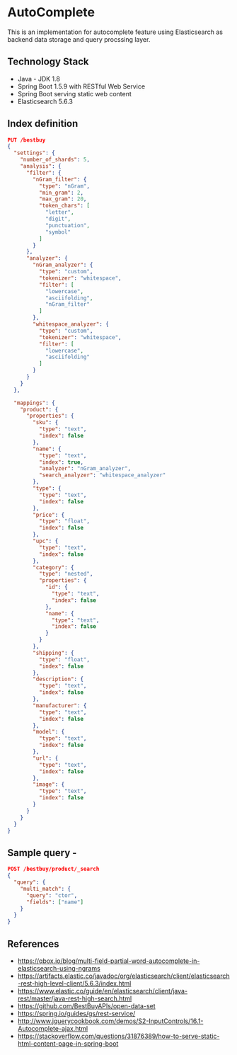 # AutoComplete

This is an implementation for autocomplete feature using Elasticsearch as backend data storage and query procssing layer.

## Technology Stack
  - Java - JDK 1.8
  - Spring Boot 1.5.9 with RESTful Web Service
  - Spring Boot serving static web content
  - Elasticsearch 5.6.3

## Index definition
```json
PUT /bestbuy
{
  "settings": {
    "number_of_shards": 5,
    "analysis": {
      "filter": {
        "nGram_filter": {
          "type": "nGram",
          "min_gram": 2,
          "max_gram": 20,
          "token_chars": [
            "letter",
            "digit",
            "punctuation",
            "symbol"
          ]
        }
      },
      "analyzer": {
        "nGram_analyzer": {
          "type": "custom",
          "tokenizer": "whitespace",
          "filter": [
            "lowercase",
            "asciifolding",
            "nGram_filter"
          ]
        },
        "whitespace_analyzer": {
          "type": "custom",
          "tokenizer": "whitespace",
          "filter": [
            "lowercase",
            "asciifolding"
          ]
        }
      }
    }
  },

  "mappings": {
    "product": {
      "properties": {
        "sku": {
          "type": "text",
          "index": false
        },
        "name": {
          "type": "text",
          "index": true,
          "analyzer": "nGram_analyzer",
          "search_analyzer": "whitespace_analyzer"
        },
        "type": {
          "type": "text",
          "index": false
        },
        "price": {
          "type": "float",
          "index": false
        },
        "upc": {
          "type": "text",
          "index": false
        },
        "category": {
          "type": "nested",
          "properties": {
            "id": {
              "type": "text",
              "index": false
            },
            "name": {
              "type": "text",
              "index": false
            }
          }
        },
        "shipping": {
          "type": "float",
          "index": false
        },
        "description": {
          "type": "text",
          "index": false
        },
        "manufacturer": {
          "type": "text",
          "index": false
        },
        "model": {
          "type": "text",
          "index": false
        },
        "url": {
          "type": "text",
          "index": false
        },
        "image": {
          "type": "text",
          "index": false
        }
      }
    }
  }
}
```

## Sample query -
```json
POST /bestbuy/product/_search
{
  "query": {
    "multi_match": {
      "query": "ctor",
      "fields": ["name"]
    }
  }
}
```

## References
  - https://qbox.io/blog/multi-field-partial-word-autocomplete-in-elasticsearch-using-ngrams
  - https://artifacts.elastic.co/javadoc/org/elasticsearch/client/elasticsearch-rest-high-level-client/5.6.3/index.html
  - https://www.elastic.co/guide/en/elasticsearch/client/java-rest/master/java-rest-high-search.html
  - https://github.com/BestBuyAPIs/open-data-set
  - https://spring.io/guides/gs/rest-service/
  - http://www.jquerycookbook.com/demos/S2-InputControls/16.1-Autocomplete-ajax.html
  - https://stackoverflow.com/questions/31876389/how-to-serve-static-html-content-page-in-spring-boot
